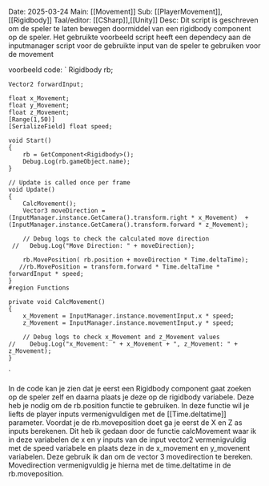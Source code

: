 Date: 2025-03-24
Main: [[Movement]]
Sub: [[PlayerMovement]], [[Rigidbody]]
Taal/editor: [[CSharp]],[[Unity]]
Desc: Dit script is geschreven om de speler te laten bewegen doormiddel van een rigidbody component op de speler.  Het gebruikte voorbeeld script heeft een dependecy aan de inputmanager script voor de gebruikte input van de speler te gebruiken voor de movement

voorbeeld code: 
`
    Rigidbody rb;

    Vector2 forwardInput;

    float x_Movement;
    float y_Movement;
    float z_Movement;
    [Range(1,50)]
    [SerializeField] float speed;

    void Start()
    {
        rb = GetComponent<Rigidbody>();
        Debug.Log(rb.gameObject.name);
    }

    // Update is called once per frame
    void Update()
    {
        CalcMovement();
        Vector3 moveDirection = (InputManager.instance.GetCamera().transform.right * x_Movement)  + (InputManager.instance.GetCamera().transform.forward * z_Movement);

        // Debug logs to check the calculated move direction
     //   Debug.Log("Move Direction: " + moveDirection);

        rb.MovePosition( rb.position + moveDirection * Time.deltaTime);
       //rb.MovePosition = transform.forward * Time.deltaTime * forwardInput * speed;
    }
    #region Functions

    private void CalcMovement()
    {
        x_Movement = InputManager.instance.movementInput.x * speed;
        z_Movement = InputManager.instance.movementInput.y * speed;

        // Debug logs to check x_Movement and z_Movement values
    //    Debug.Log("x_Movement: " + x_Movement + ", z_Movement: " + z_Movement);
    }
   `

In de code kan je zien dat je eerst een Rigidbody component gaat zoeken op de speler zelf en daarna plaats je deze op de rigidbody variabele. Deze heb je nodig om de rb.position functie te gebruiken. In deze functie wil je liefts de player inputs vermenigvuldigen met de [[Time.deltatime]] parameter.  Voordat je de rb.moveposition doet ga je eerst de X en Z as inputs berekenen. Dit heb ik gedaan door de functie calcMovement waar ik in deze variabelen de x en y inputs van de input vector2 vermenigvuldig met de speed variabele en plaats deze in de x_movement en y_movenent variabelen. Deze gebruik ik dan om de vector 3 movedirection te bereken. 
Movedirection vermenigvuldig je hierna met de time.deltatime in de rb.moveposition. 
